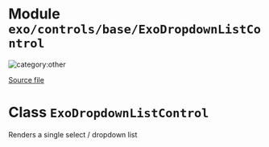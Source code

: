# Module `exo/controls/base/ExoDropdownListControl`

![category:other](https://img.shields.io/badge/category-other-blue.svg?style=flat-square)



[Source file](..\..\src\exo\controls\base\ExoDropdownListControl.js)

# Class `ExoDropdownListControl`

Renders a single select / dropdown list
